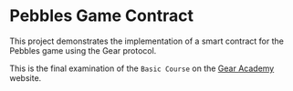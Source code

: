 # Pebbles Game Contract

This project demonstrates the implementation of a smart contract for the Pebbles game using the Gear protocol.

This is the final examination of the `Basic Course` on the [Gear Academy](http://academy.gear.foundation/collections) website.
